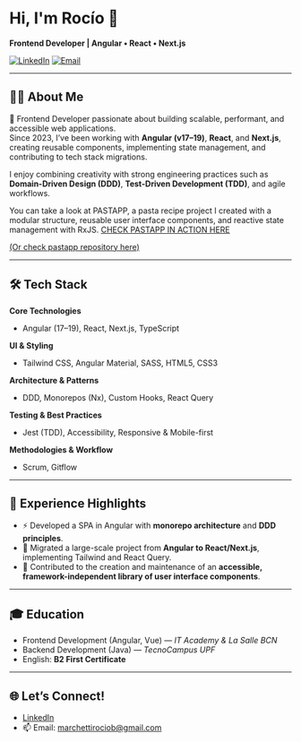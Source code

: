 # Hi, I'm Rocío 👋  
**Frontend Developer | Angular • React • Next.js**

[![LinkedIn](https://img.shields.io/badge/LinkedIn-0077B5?style=flat&logo=linkedin&logoColor=white)](https://www.linkedin.com/in/roc%C3%ADo-marchetti-16031986/?locale=en_US)
[![Email](https://img.shields.io/badge/Email-march__ettirociob%40gmail.com-red?style=flat&logo=gmail&logoColor=white)](mailto:marchettirociob@gmail.com)

---

## 👩‍💻 About Me  
🚀 Frontend Developer passionate about building scalable, performant, and accessible web applications.  
Since 2023, I’ve been working with **Angular (v17–19)**, **React**, and **Next.js**, creating reusable components, implementing state management, and contributing to tech stack migrations.  

I enjoy combining creativity with strong engineering practices such as **Domain-Driven Design (DDD)**, **Test-Driven Development (TDD)**, and agile workflows.  

You can take a look at PASTAPP, a pasta recipe project I created with a modular structure, reusable user interface components, and reactive state management with RxJS.
[CHECK PASTAPP IN ACTION HERE](https://pastapp.netlify.app/recipes)

[(Or check pastapp repository here)](https://github.com/rociomarchetti/pastapp)

---

## 🛠️ Tech Stack  

**Core Technologies**  
- Angular (17–19), React, Next.js, TypeScript  

**UI & Styling**  
- Tailwind CSS, Angular Material, SASS, HTML5, CSS3  

**Architecture & Patterns**  
- DDD, Monorepos (Nx), Custom Hooks, React Query  

**Testing & Best Practices**  
- Jest (TDD), Accessibility, Responsive & Mobile-first  

**Methodologies & Workflow**  
- Scrum, Gitflow  

---

## 💼 Experience Highlights  
- ⚡ Developed a SPA in Angular with **monorepo architecture** and **DDD principles**.  
- 🔄 Migrated a large-scale project from **Angular to React/Next.js**, implementing Tailwind and React Query.  
- 🧩 Contributed to the creation and maintenance of an **accessible, framework-independent library of user interface components**.  

---

## 🎓 Education  
- Frontend Development (Angular, Vue) — *IT Academy & La Salle BCN*  
- Backend Development (Java) — *TecnoCampus UPF*  
- English: **B2 First Certificate**  

---

## 🌐 Let’s Connect!  
- [LinkedIn](https://www.linkedin.com/in/roc%C3%ADo-marchetti-16031986/?locale=en_US)  
- 📫 Email: marchettirociob@gmail.com  


